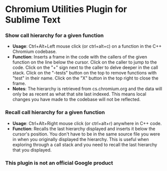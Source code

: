 # Chromium Utilities Plugin for Sublime Text
### Show call hierarchy for a given function
- **Usage**: Ctrl+Alt+Left mouse click (or ctrl+alt+c) on a function in the
  C++ Chromium codebase.
- **Function**: Inserts a frame in the code with the callers of the given
  function on the line below the cursor. Click on the caller to jump to the
  code. Click on the "+" sign next to the caller to delve deeper in the call
  stack. Click on the "-tests" button on the top to remove functions with
  "test" in their name. Click on the "X" button in the top right to close the
  frame.
- **Notes**: The hierarchy is retrieved from cs.chromium.org and the data will
  only be as recent as what that site last indexed. This means local changes
  you have made to the codebase will not be reflected.

### Recall call hierarchy for a given function
- **Usage**: Ctrl+Alt+Right mouse click (or ctrl+alt+r) anywhere in C++ code.
- **Function**: Recalls the last hierarchy displayed and inserts it below the
  cursor's position. You don't have to be in the same source file you were in
  when you originally displayed the hierarchy. This is useful when exploring
  through a call stack and you need to recall the last hierarchy that you
  displayed.

### This plugin is not an official Google product
